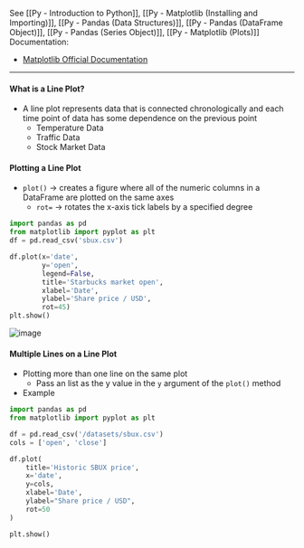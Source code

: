 See [[Py - Introduction to Python]], [[Py - Matplotlib (Installing and Importing)]], [[Py - Pandas (Data Structures)]], [[Py - Pandas (DataFrame Object)]], [[Py - Pandas (Series Object)]], [[Py - Matplotlib (Plots)]]
Documentation:
* [Matplotlib Official Documentation](https://matplotlib.org/stable/)

---

#### What is a Line Plot?
* A line plot represents data that is connected chronologically and each time point of data has some dependence on the previous point
	* Temperature Data
	* Traffic Data
	* Stock Market Data

#### Plotting a Line Plot
* `plot()` -> creates a figure where all of the numeric columns in a DataFrame are plotted on the same axes 
	* `rot=` -> rotates the x-axis tick labels by a specified degree

```Python
import pandas as pd
from matplotlib import pyplot as plt
df = pd.read_csv('sbux.csv')

df.plot(x='date',
        y='open',
        legend=False,
        title='Starbucks market open',
        xlabel='Date',
        ylabel='Share price / USD',
        rot=45)
plt.show()
```

![image](https://practicum-content.s3.us-west-1.amazonaws.com/resources/moved_Untitled_3_1656569226.png)
#### Multiple Lines on a Line Plot
* Plotting more than one line on the same plot
	* Pass an list as the y value in the `y` argument of the `plot()` method
* Example
```python
import pandas as pd
from matplotlib import pyplot as plt

df = pd.read_csv('/datasets/sbux.csv')
cols = ['open', 'close']

df.plot(
    title='Historic SBUX price',
    x='date',
    y=cols,
    xlabel='Date',
    ylabel="Share price / USD",
    rot=50
)

plt.show()
```